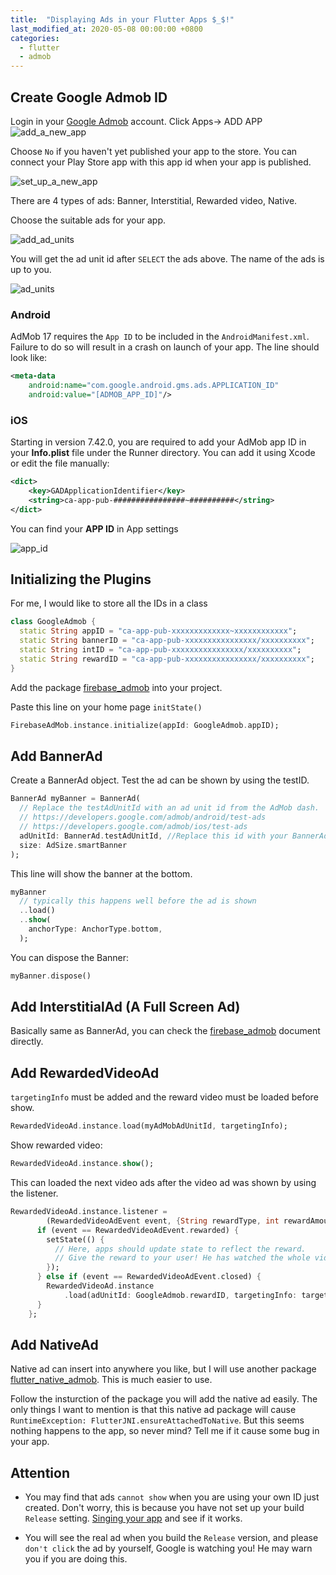 ```yaml
---
title:  "Displaying Ads in your Flutter Apps $_$!"
last_modified_at: 2020-05-08 00:00:00 +0800
categories:
  - flutter
  - admob
---
```

## Create Google Admob ID

Login in your [Google Admob](https://admob.google.com/intl/zh-CN_cn/home/) account. Click Apps-> ADD APP
![add_a_new_app](https://sleepingkit.github.io/myblog/assets/add_a_new_app.png)

Choose `No` if you haven't yet published your app to the store. You can connect your Play Store app with this app id when your app is published.

![set_up_a_new_app](https://sleepingkit.github.io/myblog/assets/set_up_a_new_app.png)

There are 4 types of ads: Banner, Interstitial, Rewarded video, Native.

Choose the suitable ads for your app. 

![add_ad_units](https://sleepingkit.github.io/myblog/assets/add_ad_units.png)

You will get the ad unit id after `SELECT` the ads above. The name of the ads is up to you.

![ad_units](https://sleepingkit.github.io/myblog/assets/ad_units.png)

### Android

AdMob 17 requires the `App ID` to be included in the `AndroidManifest.xml`. Failure to do so will result in a crash on launch of your app. The line should look like:

```xml
<meta-data
    android:name="com.google.android.gms.ads.APPLICATION_ID"
    android:value="[ADMOB_APP_ID]"/>
```

### iOS

Starting in version 7.42.0, you are required to add your AdMob app ID in your **Info.plist** file under the Runner directory. You can add it using Xcode or edit the file manually:

```xml
<dict>
	<key>GADApplicationIdentifier</key>
	<string>ca-app-pub-################~##########</string>
</dict>
```

You can find your **APP ID** in App settings

![app_id](https://sleepingkit.github.io/myblog/assets/app_id.png)



## Initializing the Plugins
For me, I would like to store all the IDs in a class
``` dart
class GoogleAdmob {
  static String appID = "ca-app-pub-xxxxxxxxxxxxx~xxxxxxxxxxxx";
  static String bannerID = "ca-app-pub-xxxxxxxxxxxxxxxx/xxxxxxxxxx";
  static String intID = "ca-app-pub-xxxxxxxxxxxxxxxx/xxxxxxxxxx";
  static String rewardID = "ca-app-pub-xxxxxxxxxxxxxxxx/xxxxxxxxxx";
}
```

Add the package [firebase_admob] into your project.

Paste this line on your home page `initState()`
```dart
FirebaseAdMob.instance.initialize(appId: GoogleAdmob.appID);
```

## Add BannerAd
Create a BannerAd object. Test the ad can be shown by using the testID.
``` dart
BannerAd myBanner = BannerAd(
  // Replace the testAdUnitId with an ad unit id from the AdMob dash.
  // https://developers.google.com/admob/android/test-ads
  // https://developers.google.com/admob/ios/test-ads
  adUnitId: BannerAd.testAdUnitId, //Replace this id with your BannerAd id you have created 
  size: AdSize.smartBanner
);
```
This line will show the banner at the bottom.
``` dart
myBanner
  // typically this happens well before the ad is shown
  ..load()
  ..show(
    anchorType: AnchorType.bottom,
  );
```
You can dispose the Banner:
``` dart
myBanner.dispose()
```

## Add InterstitialAd (A Full Screen Ad)

Basically same as BannerAd, you can check the [firebase_admob] document directly.


## Add RewardedVideoAd

`targetingInfo` must be added and the reward video must be loaded before show.

```dart
RewardedVideoAd.instance.load(myAdMobAdUnitId, targetingInfo);
```

Show rewarded video:

```dart
RewardedVideoAd.instance.show();
```
This can loaded the next video ads after the video ad was shown by using the listener.
``` dart
RewardedVideoAd.instance.listener =
        (RewardedVideoAdEvent event, {String rewardType, int rewardAmount}) {
      if (event == RewardedVideoAdEvent.rewarded) {
        setState(() {
          // Here, apps should update state to reflect the reward.
          // Give the reward to your user! He has watched the whole video!
        });
      } else if (event == RewardedVideoAdEvent.closed) {
        RewardedVideoAd.instance
            .load(adUnitId: GoogleAdmob.rewardID, targetingInfo: targetingInfo);
      }
    };
```

## Add NativeAd
Native ad can insert into anywhere you like, but I will use another package [flutter_native_admob]. This is much easier to use.

Follow the insturction of the package you will add the native ad easily. The only things I want to mention is that this native ad package will cause `RuntimeException: FlutterJNI.ensureAttachedToNative`. But this seems nothing happens to the app, so never mind? Tell me if it cause some bug in your app.

## Attention
- You may find that ads `cannot show` when you are using your own ID just created. Don't worry, this is because you have not set up your build `Release` setting. [Singing your app](https://flutter.dev/docs/deployment/android#signing-the-app) and see if it works.

- You will see the real ad when you build the `Release` version, and please `don't click` the ad by yourself, Google is watching you! He may warn you if you are doing this.
  
[flutter_native_admob]: https://pub.dev/packages/flutter_native_admob
[firebase_admob]: https://pub.dev/packages/firebase_admob